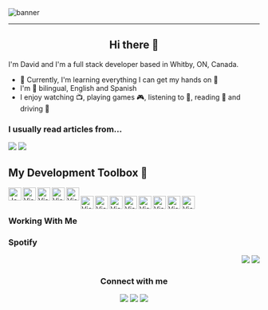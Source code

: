 <div>
  <img src="https://github.com/HammerHand92/hammerhand92/blob/master/assets/calvin-and-hobbes.svg" alt="banner" />
</div>

<hr />

<h2 align='center'>Hi there 👋</h2>

I'm David and I'm a full stack developer based in Whitby, ON, Canada.

- 🌱 Currently, I'm learning everything I can get my hands on 🤣
- I'm 💯 bilingual, English and Spanish
- I enjoy watching 📺, playing games 🎮, listening to 🎵, reading 📕 and driving 🚗

<div>
<p align='left'>
  <h3>I usually read articles from...</h3>
    <a href="https://dev.to"><img src="https://img.shields.io/badge/DEV.TO-%230A0A0A.svg?&style=for-the-badge&logo=dev-dot-to&logoColor=white" /></a>
    <a href="https://medium.com/"><img src="https://img.shields.io/badge/medium-%2312100E.svg?&style=for-the-badge&logo=medium&logoColor=white" /></a>
  </p>
</div>

## My Development Toolbox 🧰

<div>
  <a href="https://twitter.com/__DavidPortillo">
    <img align="left" alt="JavasScript" width="26px" src="https://github.com/HammerHand92/hammerhand92/blob/master/assets/javascript.svg" />
  </a>
  <a href="https://twitter.com/__DavidPortillo">
    <img align="left" alt="Visual Studio Code" width="26px" src="https://github.com/HammerHand92/hammerhand92/blob/master/assets/javascript.svg" />
  </a>
  <a href="https://twitter.com/__DavidPortillo">
    <img align="left" alt="Visual Studio Code" width="26px" src="https://github.com/HammerHand92/hammerhand92/blob/master/assets/typescript.svg" />
  </a>
  <a href="https://twitter.com/__DavidPortillo">
    <img align="left" alt="Visual Studio Code" width="26px" src="https://github.com/HammerHand92/hammerhand92/blob/master/assets/react.svg" />
  </a>
  <a href="https://twitter.com/__DavidPortillo">
    <img align="left" alt="Visual Studio Code" width="26px" src="https://github.com/HammerHand92/hammerhand92/blob/master/assets/nodejs.svg" />
  </a>
  <br />
  <a href="https://twitter.com/__DavidPortillo">
    <img align="left" alt="Visual Studio Code" width="26px" src="https://github.com/HammerHand92/hammerhand92/blob/master/assets/graphql.svg" />
  </a>
  <a href="https://twitter.com/__DavidPortillo">
    <img align="left" alt="Visual Studio Code" width="26px" src="https://github.com/HammerHand92/hammerhand92/blob/master/assets/mongodb.svg" />
  </a>
  <a href="https://twitter.com/__DavidPortillo">
   <img align="left" alt="Visual Studio Code" width="26px" src="https://github.com/HammerHand92/hammerhand92/blob/master/assets/java.svg" />
  </a>
  <a href="https://twitter.com/__DavidPortillo">
    <img align="left" alt="Visual Studio Code" width="26px" src="https://github.com/HammerHand92/hammerhand92/blob/master/assets/spring.svg" />
  </a>
  <a href="https://twitter.com/__DavidPortillo">
    <img align="left" alt="Visual Studio Code" width="26px" src="https://github.com/HammerHand92/hammerhand92/blob/master/assets/microsoft-azure.svg" />
  </a>
  <a href="https://twitter.com/__DavidPortillo">
   <img align="left" alt="Visual Studio Code" width="26px" src="https://github.com/HammerHand92/hammerhand92/blob/master/assets/git.svg" />
  </a>
  <a href="https://twitter.com/__DavidPortillo">
   <img align="left" alt="Visual Studio Code" width="26px" src="https://github.com/HammerHand92/hammerhand92/blob/master/assets/vs-code.svg" />
  </a>
 <a href="https://twitter.com/__DavidPortillo">
  <img align="left" alt="Visual Studio Code" width="26px" src="https://github.com/HammerHand92/hammerhand92/blob/master/assets/intellij.svg" />
 </a>
</div>

<br />

### Working With Me


### Spotify

<p align="right">
  <a href="https://open.spotify.com/user/david.portillo92?si=03d93be42b82427a"><img src="https://img.shields.io/badge/spotify-%231ED760.svg?&style=for-the-badge&logo=spotify&logoColor=white" /></a>
  <a href="https://steamcommunity.com/id/_SabreWulf/"><img src="https://img.shields.io/badge/Steam-%23000000.svg?&style=for-the-badge&logo=steam&logoColor=white" /></a>
</p>

<div align='center'>
  <h3>Connect with me</h3>
  <p align='center'>
  <a href="https://twitter.com/__DavidPortillo"><img src="https://img.shields.io/badge/twitter-%231DA1F2.svg?&style=for-the-badge&logo=twitter&logoColor=white" /></a>
  <a href="https://www.linkedin.com/in/david-portillo-bb000532/"><img src="https://img.shields.io/badge/linkedin-%230077B5.svg?&style=for-the-badge&logo=linkedin&logoColor=white" /></a>
  <a href="mailto:david.portillo92@gmail.com?subject=Hi%20David"><img src="https://img.shields.io/badge/gmail-%23D14836.svg?&style=for-the-badge&logo=gmail&logoColor=white" /></a>
  </p>
</div>

<br />

[intellij]: https://www.jetbrains.com/idea/
[vscode]: https://code.visualstudio.com/
[javascript]: https://www.javascript.com/
[typescript]: https://www.typescriptlang.org/
[react]: https://reactjs.org/
[nodejs]: https://nodejs.org/en/
[graphql]: https://graphql.org/
[java]: https://www.java.com/en/
[git]: https://git-scm.com/
[spring]: https://spring.io/projects/spring-boot
[microsoft-azure]: https://azure.microsoft.com/en-ca/
[mongodb]: https://www.mongodb.com/
